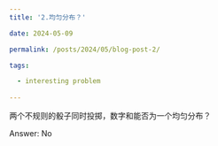 ```yaml
---
title: '2.均匀分布？'

date: 2024-05-09

permalink: /posts/2024/05/blog-post-2/

tags:

  - interesting problem
  
---
```


两个不规则的骰子同时投掷，数字和能否为一个均匀分布？

Answer: No 
